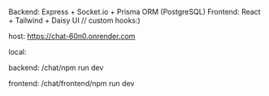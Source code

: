 Backend: Express + Socket.io + Prisma ORM (PostgreSQL)
Frontend: React + Tailwind + Daisy UI // custom hooks:)

host:  https://chat-60n0.onrender.com

local: 


backend: /chat/npm run dev






frontend: /chat/frontend/npm run dev
